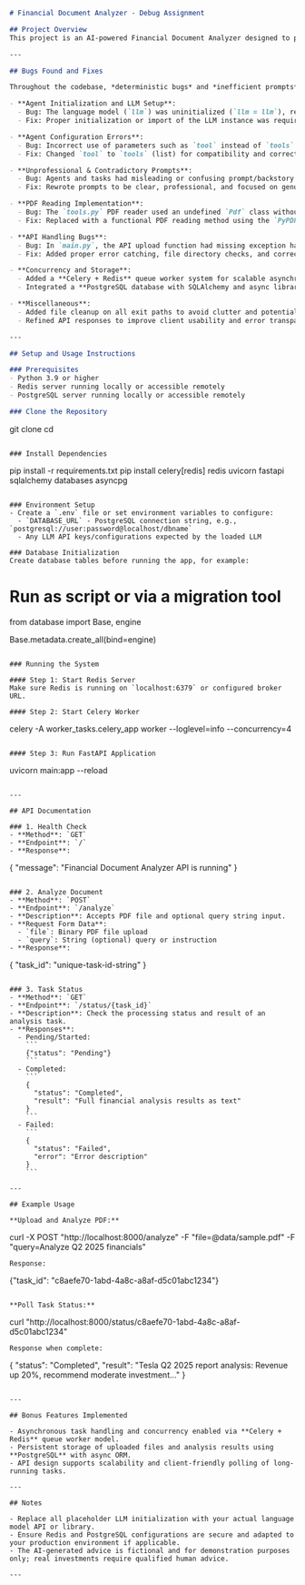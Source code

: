 ```markdown
# Financial Document Analyzer - Debug Assignment

## Project Overview
This project is an AI-powered Financial Document Analyzer designed to process corporate reports, financial statements, and investment documents. Leveraging CrewAI agents, it provides comprehensive investment recommendations, risk assessments, and market insights. The system supports uploading PDF financial documents for automated analysis using advanced AI agents, orchestrated through a scalable backend.

---

## Bugs Found and Fixes

Throughout the codebase, *deterministic bugs* and *inefficient prompts* were identified and fixed to make the system functional and reliable:

- **Agent Initialization and LLM Setup**:  
  - Bug: The language model (`llm`) was uninitialized (`llm = llm`), resulting in runtime errors.  
  - Fix: Proper initialization or import of the LLM instance was required before agent creation.

- **Agent Configuration Errors**:  
  - Bug: Incorrect use of parameters such as `tool` instead of `tools` in `Agent` instantiation.  
  - Fix: Changed `tool` to `tools` (list) for compatibility and correct functioning.

- **Unprofessional & Contradictory Prompts**:  
  - Bug: Agents and tasks had misleading or confusing prompt/backstory texts causing unpredictable AI output.  
  - Fix: Rewrote prompts to be clear, professional, and focused on genuine financial analysis.

- **PDF Reading Implementation**:  
  - Bug: The `tools.py` PDF reader used an undefined `Pdf` class without proper import or implementation.  
  - Fix: Replaced with a functional PDF reading method using the `PyPDF2` library, carefully extracting and cleaning text.

- **API Handling Bugs**:  
  - Bug: In `main.py`, the API upload function had missing exception handling, incorrect async file handling, and misconfigured Crew kickoff parameters.  
  - Fix: Added proper error catching, file directory checks, and corrected synchronous/asynchronous handling. Confirmed Crew API calls correctly use passed parameters.

- **Concurrency and Storage**:  
  - Added a **Celery + Redis** queue worker system for scalable asynchronous processing of financial analysis tasks.  
  - Integrated a **PostgreSQL database with SQLAlchemy and async libraries** to persist uploaded document metadata and analysis results.

- **Miscellaneous**:  
  - Added file cleanup on all exit paths to avoid clutter and potential data leaks.  
  - Refined API responses to improve client usability and error transparency.

---

## Setup and Usage Instructions

### Prerequisites  
- Python 3.9 or higher  
- Redis server running locally or accessible remotely  
- PostgreSQL server running locally or accessible remotely  

### Clone the Repository  
```
git clone <your-repo-url>
cd <your-repo-directory>
```

### Install Dependencies  
```
pip install -r requirements.txt
pip install celery[redis] redis uvicorn fastapi sqlalchemy databases asyncpg
```

### Environment Setup  
- Create a `.env` file or set environment variables to configure:  
  - `DATABASE_URL` - PostgreSQL connection string, e.g., `postgresql://user:password@localhost/dbname`  
  - Any LLM API keys/configurations expected by the loaded LLM  

### Database Initialization  
Create database tables before running the app, for example:  
```
# Run as script or via a migration tool
from database import Base, engine

Base.metadata.create_all(bind=engine)
```

### Running the System  

#### Step 1: Start Redis Server  
Make sure Redis is running on `localhost:6379` or configured broker URL.

#### Step 2: Start Celery Worker  
```
celery -A worker_tasks.celery_app worker --loglevel=info --concurrency=4
```

#### Step 3: Run FastAPI Application  
```
uvicorn main:app --reload
```

---

## API Documentation

### 1. Health Check  
- **Method**: `GET`  
- **Endpoint**: `/`  
- **Response**:  
```
{
  "message": "Financial Document Analyzer API is running"
}
```

### 2. Analyze Document  
- **Method**: `POST`  
- **Endpoint**: `/analyze`  
- **Description**: Accepts PDF file and optional query string input.  
- **Request Form Data**:  
  - `file`: Binary PDF file upload  
  - `query`: String (optional) query or instruction  
- **Response**:  
```
{
  "task_id": "unique-task-id-string"
}
```

### 3. Task Status  
- **Method**: `GET`  
- **Endpoint**: `/status/{task_id}`  
- **Description**: Check the processing status and result of an analysis task.  
- **Responses**:  
  - Pending/Started:  
    ```
    {"status": "Pending"}
    ```  
  - Completed:  
    ```
    {
      "status": "Completed",
      "result": "Full financial analysis results as text"
    }
    ```  
  - Failed:  
    ```
    {
      "status": "Failed",
      "error": "Error description"
    }
    ```

---

## Example Usage

**Upload and Analyze PDF:**  
```
curl -X POST "http://localhost:8000/analyze" -F "file=@data/sample.pdf" -F "query=Analyze Q2 2025 financials"
```
Response:  
```
{"task_id": "c8aefe70-1abd-4a8c-a8af-d5c01abc1234"}
```

**Poll Task Status:**  
```
curl "http://localhost:8000/status/c8aefe70-1abd-4a8c-a8af-d5c01abc1234"
```
Response when complete:  
```
{
  "status": "Completed",
  "result": "Tesla Q2 2025 report analysis: Revenue up 20%, recommend moderate investment..."
}
```

---

## Bonus Features Implemented

- Asynchronous task handling and concurrency enabled via **Celery + Redis** queue worker model.  
- Persistent storage of uploaded files and analysis results using **PostgreSQL** with async ORM.  
- API design supports scalability and client-friendly polling of long-running tasks.

---

## Notes

- Replace all placeholder LLM initialization with your actual language model API or library.  
- Ensure Redis and PostgreSQL configurations are secure and adapted to your production environment if applicable.  
- The AI-generated advice is fictional and for demonstration purposes only; real investments require qualified human advice.

---

